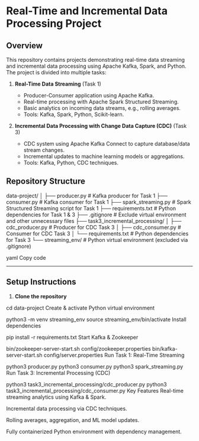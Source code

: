 # Real-Time and Incremental Data Processing Project

## Overview
This repository contains projects demonstrating real-time data streaming and incremental data processing using Apache Kafka, Spark, and Python. The project is divided into multiple tasks:

1. **Real-Time Data Streaming** (Task 1)  
   - Producer-Consumer application using Apache Kafka.
   - Real-time processing with Apache Spark Structured Streaming.
   - Basic analytics on incoming data streams, e.g., rolling averages.
   - Tools: Kafka, Spark, Python, Scikit-learn.

2. **Incremental Data Processing with Change Data Capture (CDC)** (Task 3)  
   - CDC system using Apache Kafka Connect to capture database/data stream changes.
   - Incremental updates to machine learning models or aggregations.
   - Tools: Kafka, Python, CDC techniques.



## Repository Structure

data-project/
│
├── producer.py # Kafka producer for Task 1
├── consumer.py # Kafka consumer for Task 1
├── spark_streaming.py # Spark Structured Streaming script for Task 1
├── requirements.txt # Python dependencies for Task 1 & 3
├── .gitignore # Exclude virtual environment and other unnecessary files
├── task3_incremental_processing/
│ ├── cdc_producer.py # Producer for CDC Task 3
│ ├── cdc_consumer.py # Consumer for CDC Task 3
│ └── requirements.txt # Python dependencies for Task 3
└── streaming_env/ # Python virtual environment (excluded via .gitignore)

yaml
Copy code

---

## Setup Instructions

1. **Clone the repository**

cd data-project
Create & activate Python virtual environment


python3 -m venv streaming_env
source streaming_env/bin/activate
Install dependencies


pip install -r requirements.txt
Start Kafka & Zookeeper


bin/zookeeper-server-start.sh config/zookeeper.properties
bin/kafka-server-start.sh config/server.properties
Run Task 1: Real-Time Streaming


python3 producer.py
python3 consumer.py
python3 spark_streaming.py
Run Task 3: Incremental Processing (CDC)


python3 task3_incremental_processing/cdc_producer.py
python3 task3_incremental_processing/cdc_consumer.py
Key Features
Real-time streaming analytics using Kafka & Spark.

Incremental data processing via CDC techniques.

Rolling averages, aggregation, and ML model updates.

Fully containerized Python environment with dependency management.
